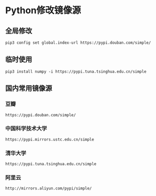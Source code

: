# Python修改镜像源

## 全局修改

```
pip3 config set global.index-url https://pypi.douban.com/simple/
```

## 临时使用

```
pip3 install numpy -i https://pypi.tuna.tsinghua.edu.cn/simple
```

## 国内常用镜像源

### 豆瓣

```
https://pypi.douban.com/simple/
```

### 中国科学技术大学

```
https://pypi.mirrors.ustc.edu.cn/simple
```

### 清华大学

```
https://pypi.tuna.tsinghua.edu.cn/simple
```

### 阿里云

```
http://mirrors.aliyun.com/pypi/simple/
```

